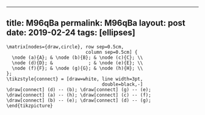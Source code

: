 ---
 title: M96qBa
 permalink: M96qBa
 layout: post
 date: 2019-02-24
 tags: [ellipses]
 ---

```latex\begin{tikzpicture}
\matrix[nodes={draw,circle}, row sep=0.5cm,
                             column sep=0.5cm] {
  \node (a){A}; & \node (b){B}; & \node (c){C}; \\
  \node (d){D}; &             ; & \node (e){E}; \\
  \node (f){F}; & \node (g){G}; & \node (h){H}; \\
};
\tikzstyle{connect} = [draw=white, line width=3pt,
                                   double=black,-]
\draw[connect] (d) -- (b); \draw[connect] (g) -- (e);
\draw[connect] (a) -- (h); \draw[connect] (c) -- (f);
\draw[connect] (b) -- (e); \draw[connect] (d) -- (g);
\end{tikzpicture}
```